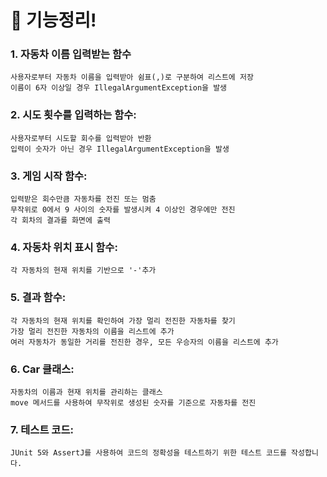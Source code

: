 # 🙌 기능정리!

### 1. 자동차 이름 입력받는 함수
    사용자로부터 자동차 이름을 입력받아 쉼표(,)로 구분하여 리스트에 저장
    이름이 6자 이상일 경우 IllegalArgumentException을 발생
### 2. 시도 횟수를 입력하는 함수:
    사용자로부터 시도할 회수를 입력받아 반환
    입력이 숫자가 아닌 경우 IllegalArgumentException을 발생
### 3. 게임 시작 함수:
    입력받은 회수만큼 자동차를 전진 또는 멈춤
    무작위로 0에서 9 사이의 숫자를 발생시켜 4 이상인 경우에만 전진
    각 회차의 결과를 화면에 출력
### 4. 자동차 위치 표시 함수:
    각 자동차의 현재 위치를 기반으로 '-'추가
### 5. 결과 함수:
    각 자동차의 현재 위치를 확인하여 가장 멀리 전진한 자동차를 찾기
    가장 멀리 전진한 자동차의 이름을 리스트에 추가
    여러 자동차가 동일한 거리를 전진한 경우, 모든 우승자의 이름을 리스트에 추가
### 6. Car 클래스:
    자동차의 이름과 현재 위치를 관리하는 클래스
    move 메서드를 사용하여 무작위로 생성된 숫자를 기준으로 자동차를 전진
### 7. 테스트 코드:
    JUnit 5와 AssertJ를 사용하여 코드의 정확성을 테스트하기 위한 테스트 코드를 작성합니다.